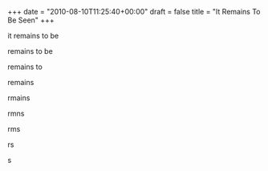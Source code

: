 +++
date = "2010-08-10T11:25:40+00:00"
draft = false
title = "It Remains To Be Seen"
+++
<p>it remains to be</p>&#13;
<p>remains to be</p>&#13;
<p>remains to</p>&#13;
<p>remains</p>&#13;
<p>rmains</p>&#13;
<p>rmns</p>&#13;
<p>rms</p>&#13;
<p>rs</p>&#13;
<p>s</p> 
